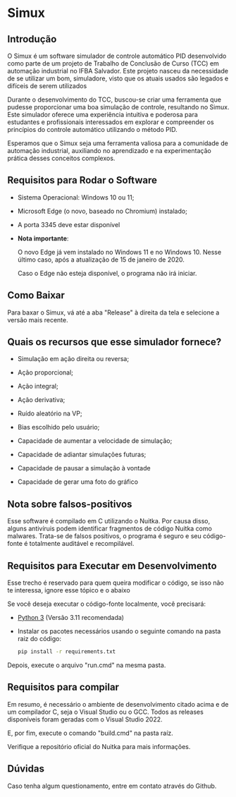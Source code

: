 # Simux

## Introdução

O Simux é um software simulador de controle automático PID desenvolvido como parte de um projeto de Trabalho de Conclusão de Curso (TCC) em automação industrial no IFBA Salvador. Este projeto nasceu da necessidade de se utilizar um bom, simuladore, visto que os atuais usados são legados e difíceis de serem utilizados

Durante o desenvolvimento do TCC, buscou-se criar uma ferramenta que pudesse proporcionar uma boa simulação de controle, resultando no Simux. Este simulador oferece uma experiência intuitiva e poderosa para estudantes e profissionais interessados em explorar e compreender os princípios do controle automático utilizando o método PID.

Esperamos que o Simux seja uma ferramenta valiosa para a comunidade de automação industrial, auxiliando no aprendizado e na experimentação prática desses conceitos complexos.

## Requisitos para Rodar o Software

- Sistema Operacional: Windows 10 ou 11;
- Microsoft Edge (o novo, baseado no Chromium) instalado;
- A porta 3345 deve estar disponível

- <b>**Nota importante**</b>:
  
  O novo Edge já vem instalado no Windows 11 e no Windows 10. Nesse último caso, após a atualização de 15 de janeiro de 2020.
  
  Caso o Edge não esteja disponível, o programa não irá iniciar.
  

## Como Baixar

Para baxar o Simux, vá até a aba "Release" à direita da tela e selecione a versão mais recente.

## Quais os recursos que esse simulador fornece?

- Simulação em ação direita ou reversa;
  
- Ação proporcional;
  
- Ação integral;
  
- Ação derivativa;
  
- Ruído aleatório na VP;
  
- Bias escolhido pelo usuário;
  
- Capacidade de aumentar a velocidade de simulação;
  
- Capacidade de adiantar simulações futuras;
  
- Capacidade de pausar a simulação à vontade

- Capacidade de gerar uma foto do gráfico

## Nota sobre falsos-positivos

Esse software é compilado em C utilizando o Nuitka. Por causa disso, alguns antivíruis podem identificar fragmentos de código Nuitka como malwares. Trata-se de falsos positivos, o programa é seguro e seu código-fonte é totalmente auditável e recompilável.

## Requisitos para Executar em Desenvolvimento

Esse trecho é reservado para quem queira modificar o código, se isso não te interessa, ignore esse tópico e o abaixo

Se você deseja executar o código-fonte localmente, você precisará:

- [Python 3](https://www.python.org/) (Versão 3.11 recomendada)
  
- Instalar os pacotes necessários usando o seguinte comando na pasta raiz do código:
  
  ```bash
  pip install -r requirements.txt

Depois, execute o arquivo "run.cmd" na mesma pasta.
  
## Requisitos para compilar

Em resumo, é necessário o ambiente de desenvolvimento citado acima e de um compilador C, seja o Visual Studio ou o GCC. Todos as releases disponíveis foram geradas com o Visual Studio 2022.

E, por fim, execute o comando "build.cmd" na pasta raíz.

Verifique a repositório oficial do Nuitka para mais informações.

## Dúvidas

Caso tenha algum questionamento, entre em contato através do Github.